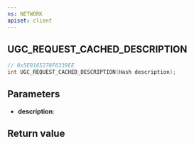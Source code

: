 ```yaml
---
ns: NETWORK
apiset: client
---
```

## UGC_REQUEST_CACHED_DESCRIPTION

```c
// 0x5E0165278F6339EE
int UGC_REQUEST_CACHED_DESCRIPTION(Hash description);
```


## Parameters
* **description**:

## Return value